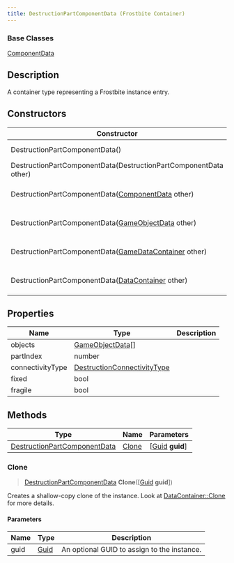 ```yaml
---
title: DestructionPartComponentData (Frostbite Container)
---
```

### Base Classes

[ComponentData](ComponentData)

## Description

A container type representing a Frostbite instance entry.

## Constructors

| Constructor                                                                             | Description                                                                                                                                     |
| --------------------------------------------------------------------------------------- | ----------------------------------------------------------------------------------------------------------------------------------------------- |
| DestructionPartComponentData()                                                          | Create a new instance of this container type.                                                                                                   |
| DestructionPartComponentData(DestructionPartComponentData other)                        | Create a reference copy of an instance of the same type.                                                                                        |
| DestructionPartComponentData([ComponentData](ComponentData) other)                      | Upcast an instance of type [ComponentData](ComponentData) to [DestructionPartComponentData](DestructionPartComponentData).                      |
| DestructionPartComponentData([GameObjectData](GameObjectData) other)                    | Upcast an instance of type [GameObjectData](GameObjectData) to [DestructionPartComponentData](DestructionPartComponentData).                    |
| DestructionPartComponentData([GameDataContainer](GameDataContainer) other)              | Upcast an instance of type [GameDataContainer](GameDataContainer) to [DestructionPartComponentData](DestructionPartComponentData).              |
| DestructionPartComponentData([DataContainer](/vext/ref/cls/shr/datacontainer) other) | Upcast an instance of type [DataContainer](/vext/ref/cls/shr/datacontainer) to [DestructionPartComponentData](DestructionPartComponentData). |

## Properties

| Name             | Type                                                       | Description |
| ---------------- | ---------------------------------------------------------- | ----------- |
| objects          | [GameObjectData](GameObjectData)\[\]                       |             |
| partIndex        | number                                                     |             |
| connectivityType | [DestructionConnectivityType](DestructionConnectivityType) |             |
| fixed            | bool                                                       |             |
| fragile          | bool                                                       |             |

## Methods

| Type                                                         | Name            | Parameters                                     |
| ------------------------------------------------------------ | --------------- | ---------------------------------------------- |
| [DestructionPartComponentData](DestructionPartComponentData) | [Clone](#clone) | \[[Guid](/vext/ref/cls/shr/guid) **guid**\] |

### Clone

> [DestructionPartComponentData](DestructionPartComponentData) **Clone**(\[[Guid](/vext/ref/cls/shr/guid) **guid**\])

Creates a shallow-copy clone of the instance. Look at [DataContainer::Clone](/vext/ref/cls/shr/datacontainer#clone) for more details.

#### Parameters

| Name | Type         | Description                                 |
| ---- | ------------ | ------------------------------------------- |
| guid | [Guid](Guid) | An optional GUID to assign to the instance. |
